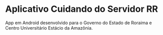 # Aplicativo Cuidando do Servidor RR
 App em Android desenvolvido para o Governo do Estado de Roraima e Centro Universitário Estácio da Amazônia.
